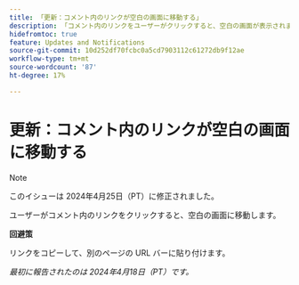 ```yaml
---
title: 「更新：コメント内のリンクが空白の画面に移動する」
description: 「コメント内のリンクをユーザーがクリックすると、空白の画面が表示されます。 回避策はあります。」
hidefromtoc: true
feature: Updates and Notifications
source-git-commit: 10d252df70fcbc0a5cd7903112c61272db9f12ae
workflow-type: tm+mt
source-wordcount: '87'
ht-degree: 17%

---
```



# 更新：コメント内のリンクが空白の画面に移動する

>[!NOTE]
>
>このイシューは 2024年4月25日（PT）に修正されました。

ユーザーがコメント内のリンクをクリックすると、空白の画面に移動します。

**回避策**

リンクをコピーして、別のページの URL バーに貼り付けます。

_最初に報告されたのは 2024年4月18日（PT）です。_


